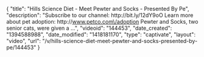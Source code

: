 {
    "title": "Hills Science Diet - Meet Pewter and Socks - Presented By Pe",
    "description": "Subscribe to our channel: http:\/\/bit.ly\/12dY9oO Learn more about pet adoption: http:\/\/www.petco.com\/adoption Pewter and Socks, two senior cats, were given a ...",
    "videoid": "144453",
    "date_created": "1394588988",
    "date_modified": "1418181170",
    "type": "captivate",
    "layout": "video",
    "url": "\/v\/hills-science-diet-meet-pewter-and-socks-presented-by-pe\/144453"
}